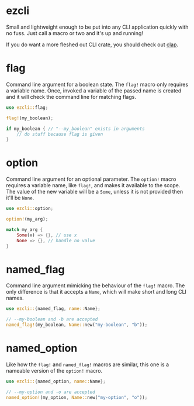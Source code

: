 # ezcli
Small and lightweight enough to be put into any CLI application quickly with no fuss.
Just call a macro or two and it's up and running!

If you do want a more fleshed out CLI crate, you should check out 
[clap](https://crates.io/crates/clap).

# flag
Command line argument for a boolean state. The `flag!` macro only requires a variable
name. Once, invoked a variable of the passed name is created and it will check the
command line for matching flags.
```rust
use ezcli::flag;

flag!(my_boolean);

if my_boolean { // "--my_boolean" exists in arguments
    // do stuff because flag is given
}
```

# option
Command line argument for an optional parameter. The `option!` macro requires a
variable name, like `flag!`, and makes it available to the scope. The value of the
new variable will be a `Some`, unless it is not provided then it'll be `None`.
```rust
use ezcli::option;

option!(my_arg);

match my_arg {
    Some(x) => {}, // use x
    None => {}, // handle no value
}
```

# named_flag
Command line argument mimicking the behaviour of the `flag!` macro. The only
difference is that it accepts a `Name`, which will make short and long CLI names.
```rust
use ezcli::{named_flag, name::Name};

// --my-boolean and -b are accepted
named_flag!(my_boolean, Name::new("my-boolean", "b")); 
```

# named_option
Like how the `flag!` and `named_flag!` macros are similar, this one is a nameable
version of the `option!` macro. 
```rust
use ezcli::{named_option, name::Name};

// --my-option and -o are accepted
named_option!(my_option, Name::new("my-option", "o"));
```
